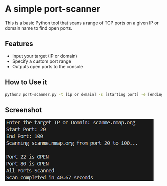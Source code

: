 # A simple port-scanner

This is a basic Python tool that scans a range of TCP ports on a given IP or domain name to find open ports.

## Features
- Input your target (IP or domain)
- Specify a custom port range
- Outputs open ports to the console

## How to Use it

```bash
python3 port-scanner.py -t [ip or domain] -s [starting port] -e [ending port]
```
## Screenshot
![Scan Output](./screenshots/demo-v2.png)
